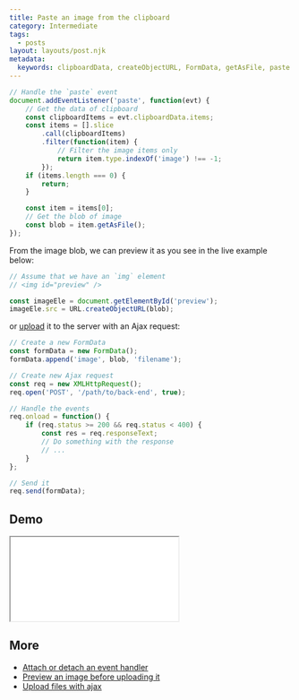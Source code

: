 ```yaml
---
title: Paste an image from the clipboard
category: Intermediate
tags:
  - posts
layout: layouts/post.njk
metadata:
  keywords: clipboardData, createObjectURL, FormData, getAsFile, paste event, paste image from clipboard, XMLHttpRequest
---
```


```js
// Handle the `paste` event
document.addEventListener('paste', function(evt) {
    // Get the data of clipboard
    const clipboardItems = evt.clipboardData.items;
    const items = [].slice
        .call(clipboardItems)
        .filter(function(item) {
            // Filter the image items only
            return item.type.indexOf('image') !== -1;
        });
    if (items.length === 0) {
        return;
    }

    const item = items[0];
    // Get the blob of image
    const blob = item.getAsFile();
});
```

From the image blob, we can preview it as you see in the live example below:

```js
// Assume that we have an `img` element
// <img id="preview" />

const imageEle = document.getElementById('preview');
imageEle.src = URL.createObjectURL(blob);
```

or [upload](/upload-files-with-ajax) it to the server with an Ajax request:

```js
// Create a new FormData
const formData = new FormData();
formData.append('image', blob, 'filename');

// Create new Ajax request
const req = new XMLHttpRequest();
req.open('POST', '/path/to/back-end', true);

// Handle the events
req.onload = function() {
    if (req.status >= 200 && req.status < 400) {
        const res = req.responseText;
        // Do something with the response
        // ...
    }
};

// Send it
req.send(formData);
```

## Demo

<iframe src='/demo/paste-an-image-from-the-clipboard/index.html'></iframe>

## More

* [Attach or detach an event handler](/attach-or-detach-an-event-handler)
* [Preview an image before uploading it](/preview-an-image-before-uploading-it)
* [Upload files with ajax](/upload-files-with-ajax)